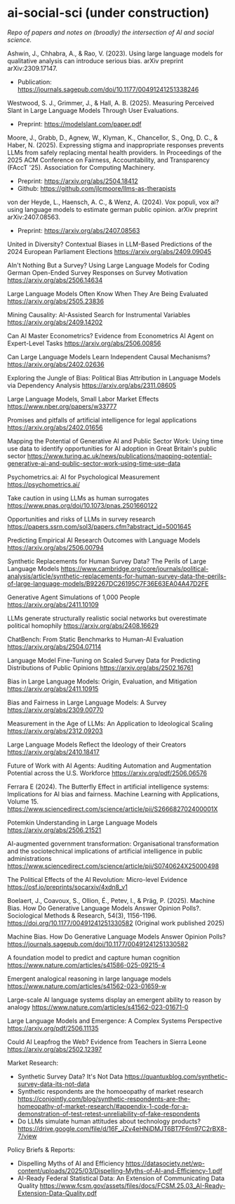 # ai-social-sci (under construction)
*Repo of papers and notes on (broadly) the intersection of AI and social science.*

Ashwin, J., Chhabra, A., & Rao, V. (2023). Using large language models for qualitative analysis can introduce serious bias. arXiv preprint arXiv:2309.17147. 
- Publication: https://journals.sagepub.com/doi/10.1177/00491241251338246

Westwood, S. J., Grimmer, J., & Hall, A. B. (2025). Measuring Perceived Slant in Large Language Models Through User Evaluations. 
- Preprint: https://modelslant.com/paper.pdf

Moore, J., Grabb, D., Agnew, W., Klyman, K., Chancellor, S., Ong, D. C., & Haber, N. (2025). Expressing stigma and inappropriate responses prevents LLMs from safely replacing mental health providers. In Proceedings of the 2025 ACM Conference on Fairness, Accountability, and Transparency (FAccT '25). Association for Computing Machinery.
- Preprint: https://arxiv.org/abs/2504.18412
- Github: https://github.com/jlcmoore/llms-as-therapists

von der Heyde, L., Haensch, A. C., & Wenz, A. (2024). Vox populi, vox ai? using language models to estimate german public opinion. arXiv preprint arXiv:2407.08563.
- Preprint: https://arxiv.org/abs/2407.08563

United in Diversity? Contextual Biases in LLM-Based Predictions of the 2024 European Parliament Elections
https://arxiv.org/abs/2409.09045

AIn't Nothing But a Survey? Using Large Language Models for Coding German Open-Ended Survey Responses on Survey Motivation
https://arxiv.org/abs/2506.14634

Large Language Models Often Know When They Are Being Evaluated
https://arxiv.org/abs/2505.23836

Mining Causality: AI-Assisted Search for Instrumental Variables
https://arxiv.org/abs/2409.14202

Can AI Master Econometrics? Evidence from Econometrics AI Agent on Expert-Level Tasks
https://arxiv.org/abs/2506.00856

Can Large Language Models Learn Independent Causal Mechanisms?
https://arxiv.org/abs/2402.02636

Exploring the Jungle of Bias: Political Bias Attribution in Language Models via Dependency Analysis
https://arxiv.org/abs/2311.08605

Large Language Models, Small Labor Market Effects
https://www.nber.org/papers/w33777

Promises and pitfalls of artificial intelligence for legal applications
https://arxiv.org/abs/2402.01656

Mapping the Potential of Generative AI and Public Sector Work: Using time use data to identify opportunities for AI adoption in Great Britain's public sector
https://www.turing.ac.uk/news/publications/mapping-potential-generative-ai-and-public-sector-work-using-time-use-data

Psychometrics.ai: AI for Psychological Measurement
https://psychometrics.ai/

Take caution in using LLMs as human surrogates
https://www.pnas.org/doi/10.1073/pnas.2501660122

Opportunities and risks of LLMs in survey research
https://papers.ssrn.com/sol3/papers.cfm?abstract_id=5001645

Predicting Empirical AI Research Outcomes with Language Models
https://arxiv.org/abs/2506.00794

Synthetic Replacements for Human Survey Data? The Perils of Large Language Models
https://www.cambridge.org/core/journals/political-analysis/article/synthetic-replacements-for-human-survey-data-the-perils-of-large-language-models/B92267DC26195C7F36E63EA04A47D2FE

Generative Agent Simulations of 1,000 People
https://arxiv.org/abs/2411.10109

LLMs generate structurally realistic social networks but overestimate political homophily
https://arxiv.org/abs/2408.16629

ChatBench: From Static Benchmarks to Human-AI Evaluation
https://arxiv.org/abs/2504.07114

Language Model Fine-Tuning on Scaled Survey Data for Predicting Distributions of Public Opinions
https://arxiv.org/abs/2502.16761

Bias in Large Language Models: Origin, Evaluation, and Mitigation
https://arxiv.org/abs/2411.10915

Bias and Fairness in Large Language Models: A Survey
https://arxiv.org/abs/2309.00770

Measurement in the Age of LLMs: An Application to Ideological Scaling
https://arxiv.org/abs/2312.09203

Large Language Models Reflect the Ideology of their Creators
https://arxiv.org/abs/2410.18417

Future of Work with AI Agents: Auditing Automation and Augmentation Potential across the U.S. Workforce
https://arxiv.org/pdf/2506.06576

Ferrara E (2024). The Butterfly Effect in artificial intelligence systems: Implications for AI bias and fairness. Machine Learning with Applications, Volume 15.
https://www.sciencedirect.com/science/article/pii/S266682702400001X

Potemkin Understanding in Large Language Models
https://arxiv.org/abs/2506.21521

AI-augmented government transformation: Organisational transformation and the sociotechnical implications of artificial intelligence in public administrations
https://www.sciencedirect.com/science/article/pii/S0740624X25000498

The Political Effects of the AI Revolution: Micro-level Evidence
https://osf.io/preprints/socarxiv/4xdn8_v1

Boelaert, J., Coavoux, S., Ollion, É., Petev, I., & Präg, P. (2025). Machine Bias. How Do Generative Language Models Answer Opinion Polls?. Sociological Methods & Research, 54(3), 1156-1196. https://doi.org/10.1177/00491241251330582 (Original work published 2025)

Machine Bias. How Do Generative Language Models Answer Opinion Polls?
https://journals.sagepub.com/doi/10.1177/00491241251330582

A foundation model to predict and capture human cognition
https://www.nature.com/articles/s41586-025-09215-4

Emergent analogical reasoning in large language models
https://www.nature.com/articles/s41562-023-01659-w

Large-scale AI language systems display an emergent ability to reason by analogy
https://www.nature.com/articles/s41562-023-01671-0

Large Language Models and Emergence: A Complex Systems Perspective
https://arxiv.org/pdf/2506.11135

Could AI Leapfrog the Web? Evidence from Teachers in Sierra Leone
https://arxiv.org/abs/2502.12397

Market Research:
- Synthetic Survey Data? It's Not Data https://quantuxblog.com/synthetic-survey-data-its-not-data
- Synthetic respondents are the homoeopathy of market research https://conjointly.com/blog/synthetic-respondents-are-the-homeopathy-of-market-research/#appendix-1-code-for-a-demonstration-of-test-retest-unreliability-of-fake-respondents
- Do LLMs simulate human attitudes about technology products? https://drive.google.com/file/d/16F_JZv4eHNiDMJT6BT7F6m97C2rBX8-7/view

Policy Briefs & Reports:
- Dispelling Myths of AI and Efficiency https://datasociety.net/wp-content/uploads/2025/03/Dispelling-Myths-of-AI-and-Efficiency-1.pdf
- AI-Ready Federal Statistical Data: An Extension of Communicating Data Quality https://www.fcsm.gov/assets/files/docs/FCSM.25.03_AI-Ready-Extension-Data-Quality.pdf
